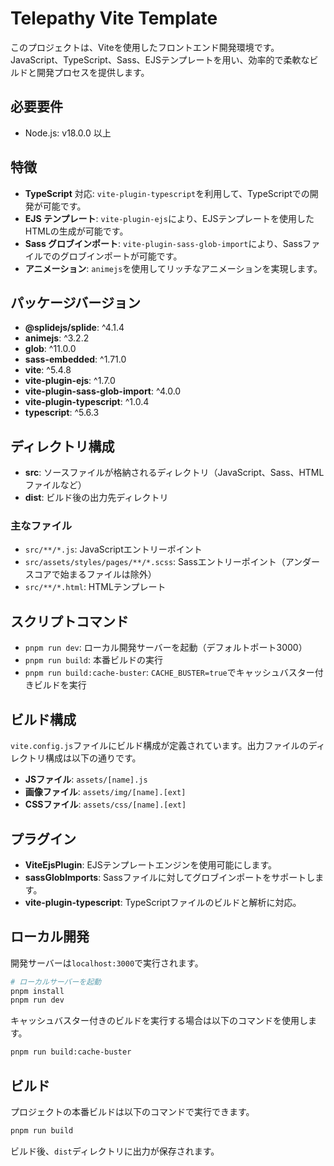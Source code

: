 # Telepathy Vite Template

このプロジェクトは、Viteを使用したフロントエンド開発環境です。JavaScript、TypeScript、Sass、EJSテンプレートを用い、効率的で柔軟なビルドと開発プロセスを提供します。

## 必要要件
- Node.js: v18.0.0 以上

## 特徴
- **TypeScript** 対応: `vite-plugin-typescript`を利用して、TypeScriptでの開発が可能です。
- **EJS テンプレート**: `vite-plugin-ejs`により、EJSテンプレートを使用したHTMLの生成が可能です。
- **Sass グロブインポート**: `vite-plugin-sass-glob-import`により、Sassファイルでのグロブインポートが可能です。
- **アニメーション**: `animejs`を使用してリッチなアニメーションを実現します。

## パッケージバージョン
- **@splidejs/splide**: ^4.1.4
- **animejs**: ^3.2.2
- **glob**: ^11.0.0
- **sass-embedded**: ^1.71.0
- **vite**: ^5.4.8
- **vite-plugin-ejs**: ^1.7.0
- **vite-plugin-sass-glob-import**: ^4.0.0
- **vite-plugin-typescript**: ^1.0.4
- **typescript**: ^5.6.3

## ディレクトリ構成
- **src**: ソースファイルが格納されるディレクトリ（JavaScript、Sass、HTMLファイルなど）
- **dist**: ビルド後の出力先ディレクトリ

### 主なファイル
- `src/**/*.js`: JavaScriptエントリーポイント
- `src/assets/styles/pages/**/*.scss`: Sassエントリーポイント（アンダースコアで始まるファイルは除外）
- `src/**/*.html`: HTMLテンプレート

## スクリプトコマンド
- `pnpm run dev`: ローカル開発サーバーを起動（デフォルトポート3000）
- `pnpm run build`: 本番ビルドの実行
- `pnpm run build:cache-buster`: `CACHE_BUSTER=true`でキャッシュバスター付きビルドを実行

## ビルド構成
`vite.config.js`ファイルにビルド構成が定義されています。出力ファイルのディレクトリ構成は以下の通りです。
- **JSファイル**: `assets/[name].js`
- **画像ファイル**: `assets/img/[name].[ext]`
- **CSSファイル**: `assets/css/[name].[ext]`

## プラグイン
- **ViteEjsPlugin**: EJSテンプレートエンジンを使用可能にします。
- **sassGlobImports**: Sassファイルに対してグロブインポートをサポートします。
- **vite-plugin-typescript**: TypeScriptファイルのビルドと解析に対応。

## ローカル開発
開発サーバーは`localhost:3000`で実行されます。

```bash
# ローカルサーバーを起動
pnpm install
pnpm run dev
```

キャッシュバスター付きのビルドを実行する場合は以下のコマンドを使用します。

```bash
pnpm run build:cache-buster
```

## ビルド
プロジェクトの本番ビルドは以下のコマンドで実行できます。

```bash
pnpm run build
```

ビルド後、`dist`ディレクトリに出力が保存されます。

